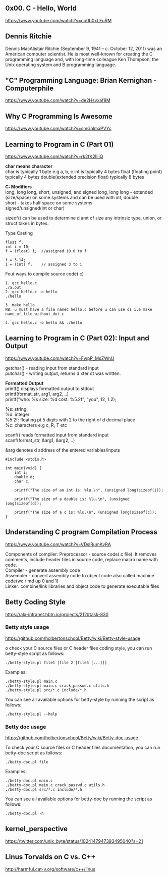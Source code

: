 ## 0x00. C - Hello, World
https://www.youtube.com/watch?v=co0b0xLEuRM

## Dennis Ritchie
Dennis MacAlistair Ritchie (September 9, 1941 – c. October 12, 2011) was an American computer scientist. He is most well-known for creating the C programming language and, with long-time colleague Ken Thompson, the Unix operating system and B programming language.  

## "C" Programming Language: Brian Kernighan - Computerphile
https://www.youtube.com/watch?v=de2Hsvxaf8M  


## Why C Programming Is Awesome
https://www.youtube.com/watch?v=smGalmxPVYc


## Learning to Program in C (Part 01)
https://www.youtube.com/watch?v=rk2fK2IIiiQ  

**char means character**  
char is typically 1 byte e.g a, b, c
int is typically 4 bytes
float (floating point) typically 4 bytes
double(extended precision float) typically 8 bytes  

**C: Modifiers**  
long, long long, short, unsigned, and signed
long, long long - extended (size/space) on some systems and can be used with int, double  
short - takes half space on some systems  
signed/unsigned(int or char)  

sizeof() can be used to determine d amt of size any intrinsic type, union, or struct takes in bytes.  

Type Casting  
```
float f;
int i = 10;
f = (float) i;  //assigned 10.0 to f

f = 3.14;
i = (int) f;    // assigned 3 to i
```
Fout ways to compile source code(.c)    
```
1. gcc hello.c
./a.out
2. gcc hello.c -o hello
./hello

3. make hello
NB: u must have a file named hello.c before u can use ds i.e make name_of_file_without_dot_c

4. gcc hello.c -o hello && ./hello
```

## Learning to Program in C (Part 02): Input and Output
https://www.youtube.com/watch?v=FwpP_MsZWnU  

getchar() - reading input from standard input  
putchar() - writing output, returns d xter dt was written.  

**Formatted Output**  
printf() displays formatted output to stdout  
printf(format_str, arg1, arg2, ..)  
printf("who: %s size: %d cost: %5.2f", "you", 12, 1.2);

%s: string  
%d: integer   
%5.2f: floating pt 5 digits with 2 to the right of d decimal place  
%c: characters e.g c, R, T etc  

scanf() reads formatted input from standard input  
scanf(format_str, &arg1, &arg2, ..)  

&arg denotes d address of the entered variables/inputs  

```
#include <stdio.h>

int main(void) {
    int i;
    double d;
    char c;

    printf("The size of an int is: %lu.\n", (unsigned long)sizeof(i));

    printf("The size of a double is: %lu.\n", (unsigned long)sizeof(d));

    printf("The size of a c is: %lu.\n", (unsigned long)sizeof(c));
}
```


## Understanding C program Compilation Process
https://www.youtube.com/watch?v=VDslRumKvRA  

Components of compiler:
Preprocessor - source code(.c file). It removes comments, include header files in source code, replace macro name with code.    
Compiler - generate assembly code  
Assembler - convert assembly code to object code also called machine code(wc r md up 0 and 1)    
Linker: combine/link libraries and object code to generate executable files    

## Betty Coding Style
https://alx-intranet.hbtn.io/projects/212#task-830  

### Betty style usage
https://github.com/holbertonschool/Betty/wiki/Betty-style-usage  

o check your C source files or C header files coding style, you can run betty-style script as follows:
```
./betty-style.pl file1 [file 2 [file3 [...]]]
```
Examples:
```
./betty-style.pl main.c
./betty-style.pl main.c crack_passwd.c utils.h  
./betty-style.pl src/*.c include/*.h  
```
You can see all available options for betty-style by running the script as follows:
```
./betty-style.pl --help
```

### Betty doc usage
https://github.com/holbertonschool/Betty/wiki/Betty-doc-usage  

To check your C source files or C header files documentation, you can run betty-doc script as follows:
```
./betty-doc.pl file
```
Examples:
```
./betty-doc.pl main.c
./betty-doc.pl main.c crack_passwd.c utils.h
./betty-doc.pl src/*.c include/*.h
```
You can see all available options for betty-doc by running the script as follows:
```
./betty-doc.pl -h
```

## kernel_perspective
https://twitter.com/unix_byte/status/1024147947393495040?s=21

## Linus Torvalds on C vs. C++
http://harmful.cat-v.org/software/c++/linus  

